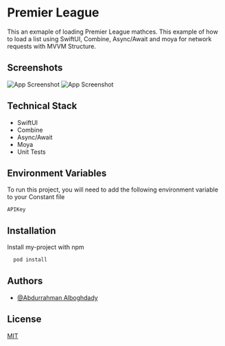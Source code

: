 
# Premier League

This an exmaple of loading Premier League mathces.
This example of how to load a list using SwiftUI, Combine, Async/Await and moya for network requests with MVVM Structure.

## Screenshots

![App Screenshot](https://serving.photos.photobox.com/7221845396cc2c897406e0f494e2af9a967fd1bfa386a068cc0dad4732b8891f44bfd7ca.jpg)
![App Screenshot](https://serving.photos.photobox.com/388278562183d70cab8c6995a8b7152a8e290249b0528715ae5ef99e0e50a0452d57dec3.jpg)


## Technical Stack

- SwiftUI
- Combine
- Async/Await
- Moya
- Unit Tests

    
## Environment Variables

To run this project, you will need to add the following environment variable to your Constant file

`APIKey`


## Installation

Install my-project with npm

```bash
  pod install
```


## Authors

- [@Abdurrahman Alboghdady](https://github.com/AAlboghdady)

## License

[MIT](https://choosealicense.com/licenses/mit/)

